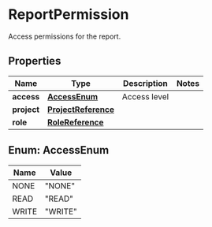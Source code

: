 

# ReportPermission

Access permissions for the report.

## Properties

Name | Type | Description | Notes
------------ | ------------- | ------------- | -------------
**access** | [**AccessEnum**](#AccessEnum) | Access level | 
**project** | [**ProjectReference**](ProjectReference.md) |  | 
**role** | [**RoleReference**](RoleReference.md) |  | 



## Enum: AccessEnum

Name | Value
---- | -----
NONE | &quot;NONE&quot;
READ | &quot;READ&quot;
WRITE | &quot;WRITE&quot;



